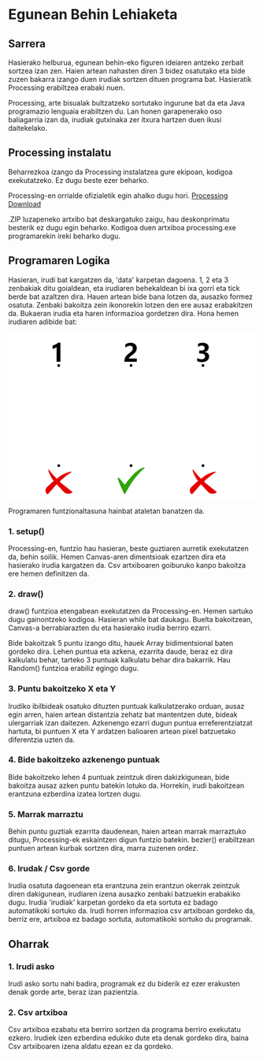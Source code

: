 # Egunean Behin Lehiaketa

## **Sarrera**
Hasierako helburua, egunean behin-eko figuren ideiaren antzeko zerbait sortzea izan zen. Haien artean nahasten diren 3 bidez osatutako eta bide zuzen bakarra izango duen irudiak sortzen dituen programa bat. Hasieratik Processing erabiltzea erabaki nuen.

Processing, arte bisualak bultzatzeko sortutako ingurune bat da eta Java programazio lenguaia erabiltzen du. Lan honen garapenerako oso baliagarria izan da, irudiak gutxinaka zer itxura hartzen duen ikusi daitekelako.

## **Processing instalatu**
Beharrezkoa izango da Processing instalatzea gure ekipoan, kodigoa exekutatzeko. Ez dugu beste ezer beharko.

Processing-en orrialde ofizialetik egin ahalko dugu hori. [Processing Download](https://processing.org/download/)

.ZIP luzapeneko artxibo bat deskargatuko zaigu, hau deskonprimatu besterik ez dugu egin beharko. Kodigoa duen artxiboa processing.exe programarekin ireki beharko dugu.

## **Programaren Logika**
Hasieran, irudi bat kargatzen da, 'data' karpetan dagoena. 1, 2 eta 3 zenbakiak ditu goialdean, eta irudiaren behekaldean bi ixa gorri eta tick berde bat azaltzen dira. Hauen artean bide bana lotzen da, ausazko formez osatuta. Zenbaki bakoitza zein ikonorekin lotzen den ere ausaz erabakitzen da. Bukaeran irudia eta haren informazioa gordetzen dira. Hona hemen irudiaren adibide bat: 

![Adibide irudia](data/EguneanBehin.png)

Programaren funtzionaltasuna hainbat ataletan banatzen da.

### **1.** setup()
Processing-en, funtzio hau hasieran, beste guztiaren aurretik exekutatzen da, behin soilik. Hemen Canvas-aren dimentsioak ezartzen dira eta hasierako irudia kargatzen da. Csv artxiboaren goiburuko kanpo bakoitza ere hemen definitzen da.

### **2.** draw()
draw() funtzioa etengabean exekutatzen da Processing-en. Hemen sartuko dugu gainontzeko kodigoa. Hasieran while bat daukagu. Buelta bakoitzean, Canvas-a berrabiarazten du eta hasierako irudia berriro ezarri.

Bide bakoitzak 5 puntu izango ditu, hauek Array bidimentsional baten gordeko dira. Lehen puntua eta azkena, ezarrita daude, beraz ez dira kalkulatu behar, tarteko 3 puntuak kalkulatu behar dira bakarrik. Hau Random() funtzioa erabiliz egingo dugu.

### **3.** Puntu bakoitzeko X eta Y
Irudiko ibilbideak osatuko dituzten puntuak kalkulatzerako orduan, ausaz egin arren, haien artean distantzia zehatz bat mantentzen dute, bideak ulergarriak izan daitezen. Azkenengo ezarri dugun puntua erreferentziatzat hartuta, bi puntuen X eta Y ardatzen balioaren artean pixel batzuetako diferentzia uzten da.

### **4.** Bide bakoitzeko azkenengo puntuak
Bide bakoitzeko lehen 4 puntuak zeintzuk diren dakizkigunean, bide bakoitza ausaz azken puntu batekin lotuko da. Horrekin, irudi bakoitzean erantzuna ezberdina izatea lortzen dugu.

### **5.** Marrak marraztu
Behin puntu guztiak ezarrita daudenean, haien artean marrak marraztuko ditugu, Processing-ek eskaintzen digun funtzio batekin. bezier() erabiltzean puntuen artean kurbak sortzen dira, marra zuzenen ordez.

### **6.** Irudak / Csv gorde
Irudia osatuta dagoenean eta erantzuna zein erantzun okerrak zeintzuk diren dakigunean, irudiaren izena ausazko zenbaki batzuekin erabakiko dugu. Irudia 'irudiak' karpetan gordeko da eta sortuta ez badago automatikoki sortuko da. Irudi horren informazioa csv artxiboan gordeko da, berriz ere, artxiboa ez badago sortuta, automatikoki sortuko du programak.

## **Oharrak**
### **1.** Irudi asko
Irudi asko sortu nahi badira, programak ez du biderik ez ezer erakusten denak gorde arte, beraz izan pazientzia.

### **2.** Csv artxiboa
Csv artxiboa ezabatu eta berriro sortzen da programa berriro exekutatu ezkero. Irudiek izen ezberdina edukiko dute eta denak gordeko dira, baina Csv artxiboaren izena aldatu ezean ez da gordeko.